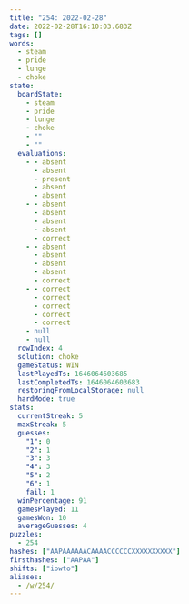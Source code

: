 ```yaml
---
title: "254: 2022-02-28"
date: 2022-02-28T16:10:03.683Z
tags: []
words:
  - steam
  - pride
  - lunge
  - choke
state:
  boardState:
    - steam
    - pride
    - lunge
    - choke
    - ""
    - ""
  evaluations:
    - - absent
      - absent
      - present
      - absent
      - absent
    - - absent
      - absent
      - absent
      - absent
      - correct
    - - absent
      - absent
      - absent
      - absent
      - correct
    - - correct
      - correct
      - correct
      - correct
      - correct
    - null
    - null
  rowIndex: 4
  solution: choke
  gameStatus: WIN
  lastPlayedTs: 1646064603685
  lastCompletedTs: 1646064603683
  restoringFromLocalStorage: null
  hardMode: true
stats:
  currentStreak: 5
  maxStreak: 5
  guesses:
    "1": 0
    "2": 1
    "3": 3
    "4": 3
    "5": 2
    "6": 1
    fail: 1
  winPercentage: 91
  gamesPlayed: 11
  gamesWon: 10
  averageGuesses: 4
puzzles:
  - 254
hashes: ["AAPAAAAAACAAAACCCCCCXXXXXXXXXX"]
firsthashes: ["AAPAA"]
shifts: ["iowto"]
aliases:
  - /w/254/
---
```

<!-- more -->
